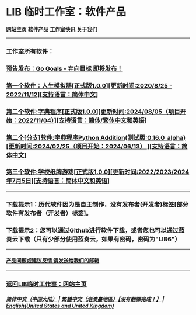 # LIB 临时工作室：软件产品
**[网站主页](index)** **软件产品** **[工作室快讯](News)** **[关于我们](About_us)**

------------

### 工作室所有软件：

### [预告发布：Go Goals - 奔向目标 即将发布！](Go_Goals_preview)
### [第一个软件：人生模拟器[正式版1.0.0][更新时间:2020/8/25 - 2022/11/12][支持语言：简体中文]](Life_Simulator)
### [第二个软件:字典程序[正式版1.0.0][更新时间:2024/08/05（项目开始：2022/11/04）][支持语言：简体/繁体中文和英语]](Chinese_dictionary)
### [第二个[分支]软件:字典程序Python Addition(测试版:0.16.0_alpha)[更新时间:2024/02/25（项目开始：2024/06/13） ][支持语言：简体中文]](Chinese_dictionary_Python)
### [第三个软件:学校纸牌游戏[正式版1.0.0][更新时间:2022/2023/2024年7月5日][支持语言：简体中文和英语]](School_card_game)
------------

### 下载提示1：历代软件因为是自主制作，没有发布者(开发者)标签[部分软件有发布者（开发者）标签]。
### 下载提示2：您可以通过Github进行软件下载，或者您也可以通过蓝奏云下载（只有少部分使用蓝奏云，如果有密码，密码为"LIB6"）
------------
#### [产品问题或建议反馈 请发送给我们的邮箱](mailto:LIB_Provisional_Studio@outlook.com)
------------
### [返回LIB临时工作室：网站主页](index)
##### [简体中文（中国大陆）](Software) | [繁體中文（港澳臺地區）【沒有翻譯完成！】](tc/Software) | **[English(United States and United Kingdom)](en/Software)**
